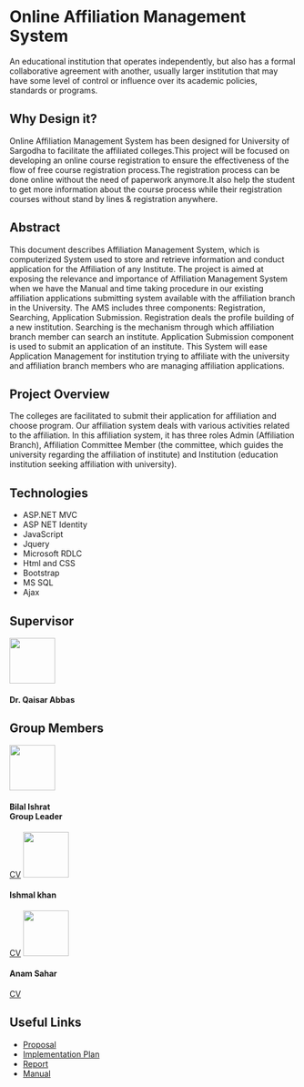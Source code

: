 <h1 style="text-center">Online Affiliation Management System</h1>
An educational institution that operates independently, but also has a formal collaborative agreement with another, usually larger institution that may have some level of control or influence over its academic policies, standards or programs. 

<h2>Why Design it?</h2>

Online Affiliation Management System has been designed for University of Sargodha to facilitate the affiliated colleges.This project will be focused on developing an online course registration to ensure the effectiveness of the flow of free course registration process.The registration process can be done online without the need of paperwork anymore.It also help the student to get more information about the course process while their registration courses without stand by lines & registration anywhere.

<h2>Abstract</h2>

This document describes Affiliation Management System, which is computerized System used to store and retrieve information and conduct application for the Affiliation of any Institute. The project is aimed at exposing the relevance and importance of Affiliation Management System when we have the Manual and time taking procedure in our existing affiliation applications submitting system available with the affiliation branch in the University. The AMS includes three components: Registration, Searching, Application Submission. Registration deals the profile building of a new institution. Searching is the mechanism through which affiliation branch member can search an institute. Application Submission component is used to submit an application of an institute. This System will ease Application Management for institution trying to affiliate with the university and affiliation branch members who are managing affiliation applications.

<h2>Project Overview</h2>

The colleges are facilitated to submit their application for affiliation and choose program. Our affiliation system deals with various activities related to the affiliation. In this affiliation system, it has three roles Admin (Affiliation Branch), Affiliation Committee Member (the committee, which guides the university regarding the affiliation of institute) and Institution (education institution seeking affiliation with university).

 
<h2>Technologies</h2>
<ul>
 <li> ASP.NET MVC </li>
 <li> ASP NET Identity </li>
 <li> JavaScript </li>
 <li> Jquery </li>
 <li> Microsoft RDLC </li>
 <li> Html and CSS </li>
 <li> Bootstrap </li>
 <li> MS SQL </li>
 <li> Ajax </li>
</ul>

<h2>Supervisor</h2>
<img style = "width:80px; height 50px;" src ="https://uosgit.github.io/UOS/qas1.png">
<h4>Dr. Qaisar Abbas</h4>
<h2>Group Members </h2>
<img style = "width:80px; height 50px;" src ="https://uosgit.github.io/UOS/MuhammadBilalIshratpic.jpeg">
<h4>Bilal Ishrat <br/>
 Group Leader
</h4>
<a href="https://uosgit.github.io/UOS/Bilal_CV.pdf">CV</a>
<img style = "width:80px; height 50px;" src ="https://uosgit.github.io/UOS/Ishmalkhan (2).jpeg">
<h4>Ishmal khan</h4>
<a href="https://uosgit.github.io/UOS/Ishmal_CV.pdf">CV</a>
<img style = "width:80px; height 50px;" src ="">
<h4> Anam Sahar </h4>
<a href="https://uosgit.github.io/UOS/Anam_CV.pdf">CV</a>
<h2> Useful Links </h2>
<ul>
 <li> <a href="https://uosgit.github.io/UOS/AffiliationManagementSystem_Propsal.pdf">Proposal</a> </li>
 <li> <a href="https://uosgit.github.io/UOS/AffiliationManagementSystem_Plan.pdf">Implementation Plan</a> </li>
 <li> <a href="https://uosgit.github.io/UOS/AffiliationManagementSystem_Report.pdf">Report</a> </li>
 <li> <a href="https://uosgit.github.io/UOS/Affiliation Management System_Manual.pdf">Manual</a> </li>
</ul>
